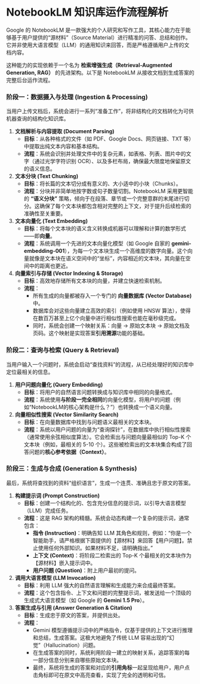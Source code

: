 # **NotebookLM 知识库运作流程解析**

Google 的 NotebookLM 是一款强大的个人研究和写作工具，其核心能力在于能够基于用户提供的“源材料”（Source Material）进行精准的问答、总结和创作。它并非使用大语言模型（LLM）的通用知识来回答，而是严格遵循用户上传的文档内容。

这种能力的实现依赖于一个名为 **检索增强生成（Retrieval-Augmented Generation, RAG）** 的先进架构。以下是 NotebookLM 从接收文档到生成答案的完整后台运作流程。

### **阶段一：数据摄入与处理 (Ingestion & Processing)**

当用户上传文档后，系统会进行一系列“准备工作”，将非结构化的文档转化为可供机器查询的结构化知识库。

1. **文档解析与内容提取 (Document Parsing)**  
   * **目标**：从各种格式的文件（如 PDF、Google Docs、网页链接、TXT 等）中提取出纯文本内容和基本结构。  
   * **流程**：系统会识别并处理文件中的复杂元素，如表格、列表、图片中的文字（通过光学字符识别 OCR）、以及多栏布局，确保最大限度地保留原文的语义信息。  
2. **文本分块 (Text Chunking)**  
   * **目标**：将长篇的文本切分成有意义的、大小适中的小块（Chunks）。  
   * **流程**：分块并非简单地按字数或句子数量切割。NotebookLM 采用更智能的 **“语义分块”** 策略，倾向于在段落、章节或一个完整意群的末尾进行切分。这确保了每个文本块都包含相对完整的上下文，对于提升后续检索的准确性至关重要。  
3. **文本向量化 (Text Embedding)**  
   * **目标**：将每个文本块的语义含义转换成机器可以理解和计算的数学形式——即**向量**。  
   * **流程**：系统调用一个先进的文本向量化模型（如 Google 自家的 **gemini-embedding-001**），为每一个文本块生成一个高维度的数字向量。这个向量就像是文本块在语义空间中的“坐标”，内容相近的文本块，其向量在空间中的距离也更近。  
4. **向量索引与存储 (Vector Indexing & Storage)**  
   * **目标**：高效地存储所有文本块的向量，并建立快速检索机制。  
   * **流程**：  
     * 所有生成的向量都被存入一个专门的 **向量数据库 (Vector Database)** 中。  
     * 数据库会对这些向量建立高效的索引（例如使用 HNSW 算法），使得在数百万甚至上亿个向量中进行相似性搜索也能在毫秒级完成。  
     * 同时，系统会创建一个映射关系：向量 \-\> 原始文本块 \-\> 原始文档及页码。这个映射是实现答案**引用溯源**功能的基础。

### **阶段二：查询与检索 (Query & Retrieval)**

当用户输入一个问题时，系统会启动“查找资料”的流程，从已经处理好的知识库中定位最相关的信息。

1. **用户问题向量化 (Query Embedding)**  
   * **目标**：将用户的自然语言问题转换成与知识库中相同的向量格式。  
   * **流程**：系统使用**与阶段一完全相同**的向量化模型，将用户的问题（例如“NotebookLM的核心架构是什么？”）也转换成一个语义向量。  
2. **向量相似性搜索 (Vector Similarity Search)**  
   * **目标**：在向量数据库中找到与问题语义最相关的文本块。  
   * **流程**：系统以用户问题的向量为“查询探针”，在数据库中执行相似性搜索（通常使用余弦相似度算法）。它会检索出与问题向量最相似的 Top-K 个文本块（例如，最相关的 5-10 个）。这些被检索出的文本块集合构成了回答问题的**核心参考依据（Context）**。

### **阶段三：生成与合成 (Generation & Synthesis)**

最后，系统将查找到的资料“组织语言”，生成一个连贯、准确且忠于原文的答案。

1. **构建提示词 (Prompt Construction)**  
   * **目标**：创建一个结构化的、包含充分信息的提示词，以引导大语言模型（LLM）完成任务。  
   * **流程**：这是 RAG 架构的精髓。系统会动态构建一个复杂的提示词，通常包含：  
     * **指令 (Instruction)**：明确告知 LLM 其角色和规则，例如：“你是一个智能助手，请严格根据下面提供的【源材料】来回答【用户问题】。禁止使用任何外部知识。如果材料不足，请明确指出。”  
     * **上下文 (Context)**：将阶段二检索出的 Top-K 个最相关的文本块作为【源材料】嵌入提示词中。  
     * **用户问题 (Question)**：附上用户最初的提问。  
2. **调用大语言模型 (LLM Invocation)**  
   * **目标**：利用 LLM 强大的自然语言理解和生成能力来合成最终答案。  
   * **流程**：这个包含指令、上下文和问题的完整提示词，被发送给一个顶级的生成式大语言模型（如 Google 的 **Gemini 1.5 Pro**）。  
3. **答案生成与引用 (Answer Generation & Citation)**  
   * **目标**：生成忠于原文的答案，并提供出处。  
   * **流程**：  
     * Gemini 模型遵循提示词中的严格指令，仅基于提供的上下文进行推理和总结，生成答案。这极大地避免了传统 LLM 容易出现的“幻觉”（Hallucination）问题。  
     * 在生成答案的同时，系统利用阶段一建立的映射关系，追踪答案的每一部分信息分别来自哪些原始文本块。  
     * 最终，系统将生成的答案和对应的**引用角标**一起呈现给用户，用户点击角标即可在原文中高亮查看，实现了完全的透明和可信。
